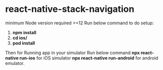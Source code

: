 # react-native-stack-navigation
minimum Node version required >=12
Run below command to do setup:
1. **npm install**
2. **cd ios/** 
3. **pod install**

Then for Running app in your simulator Run below command
**npx react-native run-ios** for iOS simulator
**npx react-native run-android** for android emulator.
